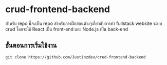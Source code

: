 # crud-frontend-backend

สำหรับ repo นี้จะเป็น repo สำหรับการฝึกสอนต่างๆเกี่ยวกับการทำ fullstack website ระบบ crud
โดยจะใช้ React เป็น front-end และ Node.js เป็น back-end

## ขั้นตอนการเริ่มใช้งาน
``` git clone https://github.com/Justinzdev/crud-frontend-backend ```